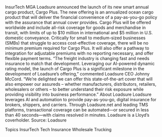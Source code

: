 InsurTech MGA Loadsure announced the launch of its new smart annual cargo product, Cargo Plus.
The new offering is an annualized ocean cargo product that will deliver the financial convenience of a pay-as-you-go policy with the assurance that annual cover provides. Cargo Plus will be offered worldwide and include all-risk coverage for goods and merchandise in transit, with limits of up to $10 million in international and $5 million in U.S. domestic conveyance.
Critically for small to medium-sized businesses (SMBs) that struggle to access cost-effective coverage, there will be no minimum premium required for Cargo Plus. It will also offer a pathway to integration for adjustable premiums with no reporting necessary, and offer flexible payment terms.
“The freight industry is changing fast and needs insurance to match that development. Leveraging our AI-powered dynamic rating model, the launch of Cargo Plus is a significant milestone in the development of Loadsure’s offering,” commented Loadsure CEO Johnny McCord.
“We’re delighted we can offer this state-of-the-art cover that will also empower our assureds – whether manufacturers, distributors, retailers, wholesalers or others – to better understand their risk exposure while providing visibility into business performance.”
About Loadsure
Loadsure leverages AI and automation to provide pay-as-you-go, digital insurance for brokers, shippers, and carriers. Through Loadsure.net and leading TMS platforms, transactional coverage can be automated—or secured in less than 40 seconds—with claims resolved in minutes. Loadsure is a Lloyd’s coverholder.
Source: Loadsure

Topics
InsurTech
Tech
Insurance Wholesale
Trucking

